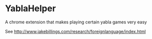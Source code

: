 # YablaHelper
A chrome extension that makes playing certain yabla games very easy

See http://www.jakebillings.com/research/foreignlanguage/index.html
